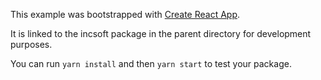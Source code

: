 This example was bootstrapped with [Create React App](https://github.com/facebook/create-react-app).

It is linked to the incsoft package in the parent directory for development purposes.

You can run `yarn install` and then `yarn start` to test your package.
